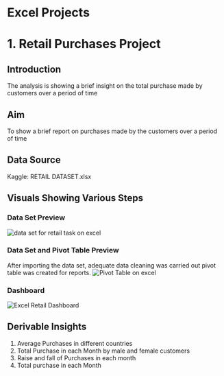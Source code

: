 # Excel Projects

#  1. Retail Purchases Project
## Introduction
The analysis is showing  a brief insight on the total purchase made by customers over a period of time 
## Aim
To show a brief report on purchases made by the customers over a period of time 
## Data Source
Kaggle: RETAIL DATASET.xlsx

## Visuals Showing  Various Steps 
### Data Set Preview
![data set for retail task on excel ](https://github.com/user-attachments/assets/96a5e550-6f8c-4265-b74f-f61635345437)

### Data Set and Pivot Table Preview
After importing the data set, adequate data cleaning was carried out pivot table was created for reports.
![Pivot Table  on excel](https://github.com/user-attachments/assets/765e95a2-b1a5-408f-80d1-8cd7b38d4bee)

### Dashboard
![Excel Retail Dashboard](https://github.com/user-attachments/assets/06a3de89-0ca5-46a4-902f-f0d2a9501c0b)


## Derivable Insights
 1.  Average Purchases in different countries  
 2. Total Purchase in each Month by male and female customers
 3. Raise and fall of Purchases in each month 
 4. Total purchase in each Month
